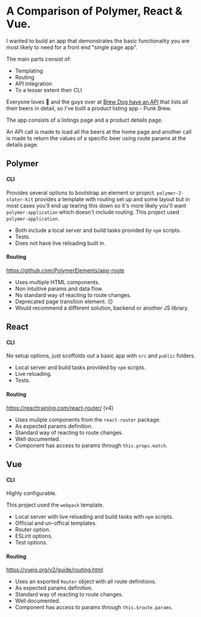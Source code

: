 # A Comparison of Polymer, React & Vue.
I wanted to build an app that demonstrates the basic functionality you are most likely to need for a front end "single page app".

The main parts consist of:
- Templating
- Routing
- API integration
- To a lesser extent their CLI

Everyone loves :beer: and the guys over at [Brew Dog have an API](https://punkapi.com/) that lists all their beers in detail, so I've built a product listing app - Punk Brew.

The app consists of a listings page and a product details page.

An API call is made to load all the beers at the home page and another call is made to return the values
of a specific beer using route params at the details page.


## Polymer
#### CLI
Provides several options to bootstrap an element or project.
`polymer-2-stater-kit` provides a template with routing set up and some layout but in most cases you'll end up tearing this down so it's more likely you'll want `polymer-application` which doesn't include routing.
This project used `polymer-application`.

- Both include a local server and build tasks provided by `npm` scripts.
- Tests.
- Does not have live reloading built in.

#### Routing
https://github.com/PolymerElements/app-route
- Uses multiple HTML components.
- Non intuitive params and data flow.
- No standard way of reacting to route changes.
- Deprecated page transition element. 😔
- Would recommend a different solution, backend or another JS library.



## React
#### CLI
No setup options, just scoffolds out a basic app with `src` and `public` folders.
- Local server and build tasks provided by `npm` scripts.
- Live reloading.
- Tests.

#### Routing
https://reacttraining.com/react-router/ (v4)
- Uses muliple components from the `react-router` package.
- As expected params definition.
- Standard way of reacting to route changes.
- Well documented.
- Component has access to params through `this.props.match`.



## Vue
#### CLI
Highly configurable.

This project used the `webpack` template.

- Local server with live reloading and build tasks with `npm` scripts.
- Official and un-offical templates.
- Router option.
- ESLint options.
- Test options.

#### Routing
https://vuejs.org/v2/guide/routing.html
- Uses an exported `Router` object with all route definitions.
- As expected params definition.
- Standard way of reacting to route changes.
- Well documented.
- Component has access to params through `this.$route.params`.
